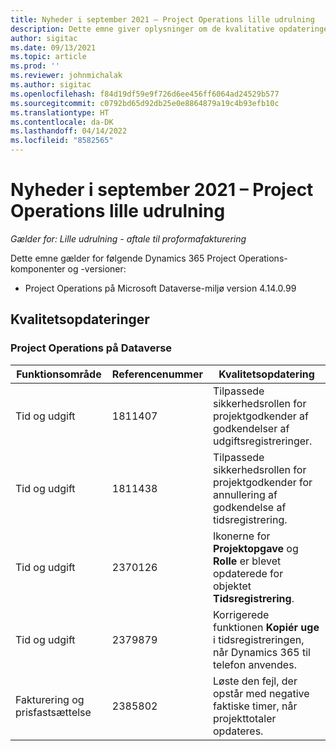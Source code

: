 ```yaml
---
title: Nyheder i september 2021 – Project Operations lille udrulning
description: Dette emne giver oplysninger om de kvalitative opdateringer, der er tilgængelige i september 2021-udgivelsen af Project Operations lille udrulning.
author: sigitac
ms.date: 09/13/2021
ms.topic: article
ms.prod: ''
ms.reviewer: johnmichalak
ms.author: sigitac
ms.openlocfilehash: f84d19df59e9f726d6ee456ff6064ad24529b577
ms.sourcegitcommit: c0792bd65d92db25e0e8864879a19c4b93efb10c
ms.translationtype: HT
ms.contentlocale: da-DK
ms.lasthandoff: 04/14/2022
ms.locfileid: "8582565"
---
```

# <a name="whats-new-september-2021---project-operations-lite-deployment"></a>Nyheder i september 2021 – Project Operations lille udrulning

_Gælder for: Lille udrulning - aftale til proformafakturering_

Dette emne gælder for følgende Dynamics 365 Project Operations-komponenter og -versioner:

  - Project Operations på Microsoft Dataverse-miljø version 4.14.0.99


## <a name="quality-updates"></a>Kvalitetsopdateringer

### <a name="project-operations-on-dataverse"></a>Project Operations på Dataverse


| **Funktionsområde** | **Referencenummer** | **Kvalitetsopdatering** |
| --- | --- | --- |
| Tid og udgift | 1811407 | Tilpassede sikkerhedsrollen for projektgodkender af godkendelser af udgiftsregistreringer. |
| Tid og udgift | 1811438 | Tilpassede sikkerhedsrollen for projektgodkender for annullering af godkendelse af tidsregistrering. |
| Tid og udgift | 2370126 | Ikonerne for **Projektopgave** og **Rolle** er blevet opdaterede for objektet **Tidsregistrering**. |
| Tid og udgift | 2379879 | Korrigerede funktionen **Kopiér uge** i tidsregistreringen, når Dynamics 365 til telefon anvendes. |
| Fakturering og prisfastsættelse | 2385802 | Løste den fejl, der opstår med negative faktiske timer, når projekttotaler opdateres.|
